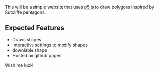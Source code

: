 This will be a simple website that uses [p5.js](https://p5js.org/) to draw polygons inspired by
Sutcliffe pentagons.

## Expected Features
- Draws shapes
- Interactive settings to modify shapes
- downlable shape
- Hosted on github pages

Wish me luck!
